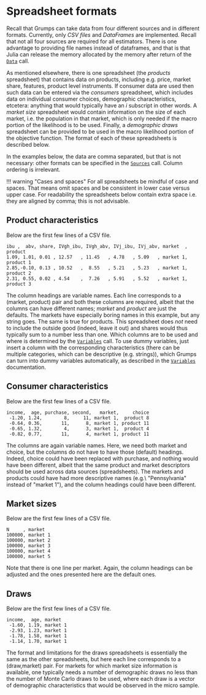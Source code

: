 # Spreadsheet formats


Recall that Grumps can take data from four different sources and in different formats.  Currently, only *CSV files* and *DataFrames* are implemented.  Recall that not all four sources are required for all estimators.  There is one advantage to providing file names instead of dataframes, and that is that Julia can release the memory allocated by the memory after return of the [`Data`](@ref) call.

As mentioned elsewhere, there is one spreadsheet (the *products* spreadsheet) that contains data on products, including e.g. price, market share, features, product level instruments.  If consumer data are used then such data can be entered via the *consumers* spreadsheet, which includes data on individual consumer choices, demographic characteristics, etcetera: anything that would typically have an $i$ subscript in other words.  A *market size* spreadsheet would contain information on the size of each market, i.e. the population in that market, which is only needed if the macro portion of the likelihood is to be used.  Finally, a *demographic draws* spreadsheet can be provided to be used in the macro likelihood portion of the objective function.  The format of each of these spreadsheets is described below.

In the examples below, the data are comma separated, but that is not necessary: other formats can be specified in the [`Sources`](@ref) call.  Column ordering is irrelevant.

!!! warning "Cases and spaces"
    For all spreadsheets be mindful of case and spaces.  That means omit spaces and be consistent in lower case versus upper case. For readability the spreadsheets below contain extra space i.e. they are aligned by comma; this is not advisable.  


## Product characteristics

Below are the first few lines of a CSV file.  

```
ibu ,  abv, share, IVgh_ibu, IVgh_abv, IVj_ibu, IVj_abv, market  , product
1.09, 1.01, 0.01 , 12.57   , 11.45   , 4.78   , 5.09   , market 1, product 1
2.85,-0.10, 0.13 , 10.52   ,  8.55   , 5.21   , 5.23   , market 1, product 2
2.31, 0.55, 0.02 , 4.54    ,  7.26   , 5.91   , 5.52   , market 1, product 3
```

The column headings are variable names.  Each line corresponds to a (market, product) pair and both these columns are
required, albeit that the columns can have different names; *market* and *product* are just the defaults.  The markets have especially boring
names in this example, but any string goes.  The same is true for products.  This spreadsheet does *not* need to include the outside
good (indeed, leave it out) and shares would thus typically sum to a number less than one.  Which columns are to be used and where is 
determined by the [`Variables`](@ref) call.  To use dummy variables, just insert a column with the corresponding characteristics (there can be multiple categories, which can be descriptive (e.g. strings)), which Grumps can turn into dummy variables automatically, as described in the [`Variables`](@ref) documentation.

## Consumer characteristics

Below are the first few lines of a CSV file.

```
income,  age, purchase, second,   market,     choice
 -1.20, 1.24,        8,     11, market 1,  product 8
 -0.64, 0.36,       11,      8, market 1, product 11
 -0.65, 1.32,        4,      3, market 1,  product 4
 -0.82, 0.77,       11,      4, market 1, product 11
```

The columns are again variable names.  Here, we need both market and choice, but the columns do not have to have those (default) headings.  Indeed, choice could have been replaced with purchase, and nothing would have been different, albeit that the same product
and market descriptors should be used across data sources (spreadsheets).  The markets and products could have had more descriptive names (e.g.\ "Pennsylvania" instead of "market 1"), and the column headings could have been different.

## Market sizes

Below are the first few lines of a CSV file.

```
N     , market
100000, market 1
100000, market 2
100000, market 3
100000, market 4
100000, market 5
```

Note that there is one line per market.  Again, the column headings can be adjusted and the ones presented here are the default ones.


## Draws

Below are the first few lines of a CSV file.

```
income,  age, market
 -1.60, 1.19, market 1
 -2.93, 1.23, market 1
 -1.78, 1.58, market 1
 -1.14, 1.70, market 1
```

The format and limitations for the draws spreadsheets is essentially the same as the other spreadsheets, but here each line corresponds to a (draw,market) pair. For markets for which market size information is available, one typically needs a number of demographic draws no less than the number of Monte Carlo draws to be used, where each draw is a vector of demographic characteristics that would be observed in the micro sample.  


